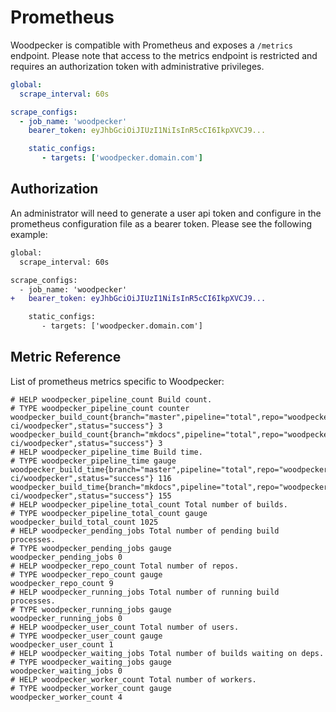 # Prometheus

Woodpecker is compatible with Prometheus and exposes a `/metrics` endpoint. Please note that access to the metrics endpoint is restricted and requires an authorization token with administrative privileges.

```yaml
global:
  scrape_interval: 60s

scrape_configs:
  - job_name: 'woodpecker'
    bearer_token: eyJhbGciOiJIUzI1NiIsInR5cCI6IkpXVCJ9...

    static_configs:
       - targets: ['woodpecker.domain.com']
```

## Authorization

An administrator will need to generate a user api token and configure in the prometheus configuration file as a bearer token. Please see the following example:

```diff
global:
  scrape_interval: 60s

scrape_configs:
  - job_name: 'woodpecker'
+   bearer_token: eyJhbGciOiJIUzI1NiIsInR5cCI6IkpXVCJ9...

    static_configs:
       - targets: ['woodpecker.domain.com']
```

## Metric Reference

List of prometheus metrics specific to Woodpecker:

```
# HELP woodpecker_pipeline_count Build count.
# TYPE woodpecker_pipeline_count counter
woodpecker_build_count{branch="master",pipeline="total",repo="woodpecker-ci/woodpecker",status="success"} 3
woodpecker_build_count{branch="mkdocs",pipeline="total",repo="woodpecker-ci/woodpecker",status="success"} 3
# HELP woodpecker_pipeline_time Build time.
# TYPE woodpecker_pipeline_time gauge
woodpecker_build_time{branch="master",pipeline="total",repo="woodpecker-ci/woodpecker",status="success"} 116
woodpecker_build_time{branch="mkdocs",pipeline="total",repo="woodpecker-ci/woodpecker",status="success"} 155
# HELP woodpecker_pipeline_total_count Total number of builds.
# TYPE woodpecker_pipeline_total_count gauge
woodpecker_build_total_count 1025
# HELP woodpecker_pending_jobs Total number of pending build processes.
# TYPE woodpecker_pending_jobs gauge
woodpecker_pending_jobs 0
# HELP woodpecker_repo_count Total number of repos.
# TYPE woodpecker_repo_count gauge
woodpecker_repo_count 9
# HELP woodpecker_running_jobs Total number of running build processes.
# TYPE woodpecker_running_jobs gauge
woodpecker_running_jobs 0
# HELP woodpecker_user_count Total number of users.
# TYPE woodpecker_user_count gauge
woodpecker_user_count 1
# HELP woodpecker_waiting_jobs Total number of builds waiting on deps.
# TYPE woodpecker_waiting_jobs gauge
woodpecker_waiting_jobs 0
# HELP woodpecker_worker_count Total number of workers.
# TYPE woodpecker_worker_count gauge
woodpecker_worker_count 4
```
